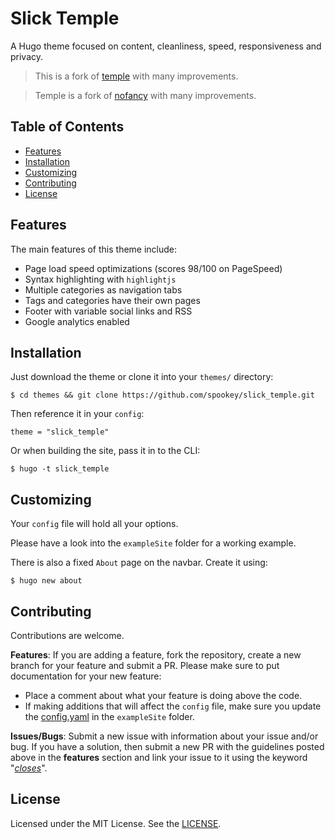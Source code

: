 # Slick Temple

A Hugo theme focused on content, cleanliness, speed, responsiveness and privacy.

> This is a fork of [temple](https://github.com/aos/temple) with many improvements.

> Temple is a fork of [nofancy](https://github.com/gizak/nofancy) with many
improvements.


## Table of Contents
* [Features](#features)
* [Installation](#installation)
* [Customizing](#customizing)
* [Contributing](#contributing)
* [License](#license)


## Features
The main features of this theme include:
* Page load speed optimizations (scores 98/100 on PageSpeed)
* Syntax highlighting with `highlightjs`
* Multiple categories as navigation tabs
* Tags and categories have their own pages
* Footer with variable social links and RSS
* Google analytics enabled


## Installation
Just download the theme or clone it into
your `themes/` directory:
```
$ cd themes && git clone https://github.com/spookey/slick_temple.git
```
Then reference it in your `config`:
```
theme = "slick_temple"
```
Or when building the site, pass it in to the CLI:
```
$ hugo -t slick_temple
```

## Customizing
Your `config` file will hold all your options.

Please have a look into the `exampleSite` folder for a
working example.

There is also a fixed `About` page on the navbar. Create it using:
```
$ hugo new about
```

## Contributing
Contributions are welcome.

**Features**:
If you are adding a feature, fork the repository, create a new branch
for your feature and submit a PR.
Please make sure to put documentation for your new feature:
- Place a comment about what your feature is doing above the code.
- If making additions that will affect the `config` file, make sure you update
  the [config.yaml](exampleSite/config.yaml) in the `exampleSite` folder.

**Issues/Bugs**:
Submit a new issue with information about your issue and/or bug. If you
have a solution, then submit a new PR with the guidelines posted above in the
**features** section and link your issue to it using the keyword "[*closes*](https://help.github.com/articles/closing-issues-using-keywords/)".


## License
Licensed under the MIT License. See the [LICENSE](LICENSE).
